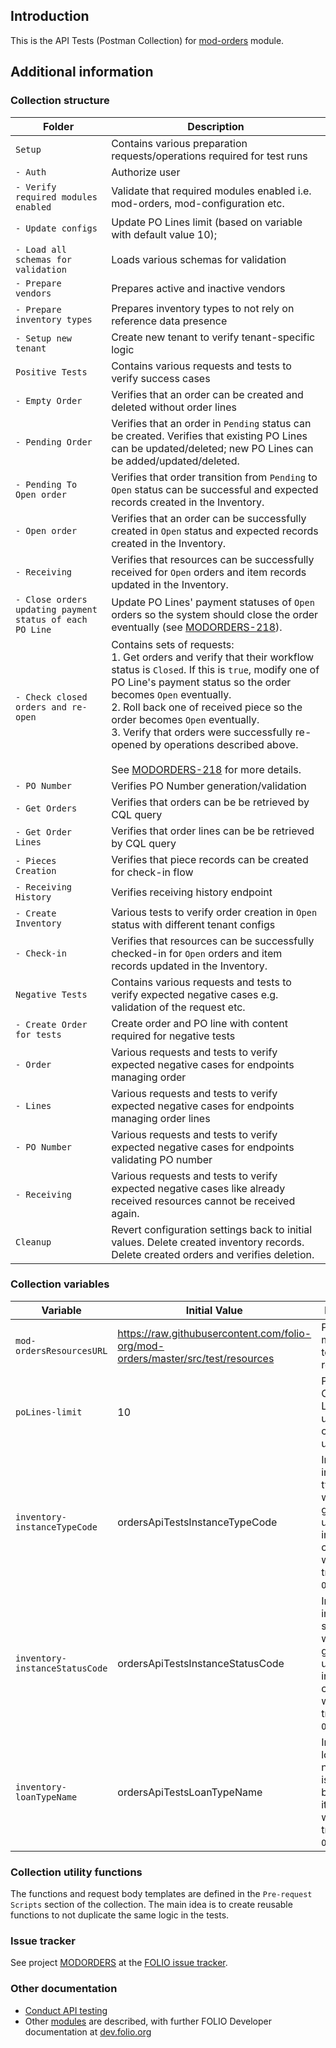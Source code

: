## Introduction

This is the API Tests (Postman Collection) for [mod-orders](https://github.com/folio-org/mod-orders/blob/master/README.md) module.

## Additional information

### Collection structure

Folder | Description  
--- | --- 
`Setup` | Contains various preparation requests/operations required for test runs
`- Auth` | Authorize user
`- Verify required modules enabled` | Validate that required modules enabled i.e. mod-orders, mod-configuration etc.
`- Update configs` | Update PO Lines limit (based on variable with default value 10);
`- Load all schemas for validation` | Loads various schemas for validation
`- Prepare vendors` | Prepares active and inactive vendors
`- Prepare inventory types` | Prepares inventory types to not rely on reference data presence
`- Setup new tenant` | Create new tenant to verify tenant-specific logic
`Positive Tests` | Contains various requests and tests to verify success cases
`- Empty Order` | Verifies that an order can be created and deleted without order lines
`- Pending Order` | Verifies that an order in `Pending` status can be created. Verifies that existing PO Lines can be updated/deleted; new PO Lines can be added/updated/deleted.
`- Pending To Open order` | Verifies that order transition from `Pending` to `Open` status can be successful and expected records created in the Inventory.
`- Open order` | Verifies that an order can be successfully created in `Open` status and expected records created in the Inventory.
`- Receiving` | Verifies that resources can be successfully received for `Open` orders and item records updated in the Inventory.
`- Close orders updating payment status of each PO Line` | Update PO Lines' payment statuses of `Open` orders so the system should close the order eventually (see [MODORDERS-218](https://issues.folio.org/browse/MODORDERS-218)).
`- Check closed orders and re-open` | Contains sets of requests: <br> 1. Get orders and verify that their workflow status is `Closed`. If this is `true`, modify one of PO Line's payment status so the order becomes `Open` eventually.  <br> 2. Roll back one of received piece so the order becomes `Open` eventually. <br> 3. Verify that orders were successfully re-opened by operations described above. <br> <br> See [MODORDERS-218](https://issues.folio.org/browse/MODORDERS-218) for more details.
`- PO Number` | Verifies PO Number generation/validation
`- Get Orders` | Verifies that orders can be be retrieved by CQL query
`- Get Order Lines` | Verifies that order lines can be be retrieved by CQL query
`- Pieces Creation` | Verifies that piece records can be created for check-in flow
`- Receiving History` | Verifies receiving history endpoint
`- Create Inventory` | Various tests to verify order creation in `Open` status with different tenant configs
`- Check-in` | Verifies that resources can be successfully checked-in for `Open` orders and item records updated in the Inventory.
`Negative Tests` | Contains various requests and tests to verify expected negative cases e.g. validation of the request etc.
`- Create Order for tests` | Create order and PO line with content required for negative tests
`- Order` | Various requests and tests to verify expected negative cases for endpoints managing order 
`- Lines` | Various requests and tests to verify expected negative cases for endpoints managing order lines 
`- PO Number` | Various requests and tests to verify expected negative cases for endpoints validating PO number 
`- Receiving` | Various requests and tests to verify expected negative cases like already received resources cannot be received again.
`Cleanup` | Revert configuration settings back to initial values. Delete created inventory records. Delete created orders and verifies deletion.

### Collection variables

Variable | Initial Value | Description  
 --- | --- | --- 
`mod-ordersResourcesURL` | https://raw.githubusercontent.com/folio-org/mod-orders/master/src/test/resources | Path to mod-orders test resources
`poLines-limit` | 10 | Purchase Order Lines Limit to be used for configuration update
`inventory-instanceTypeCode` | ordersApiTestsInstanceTypeCode | Inventory instance type code which is going to be used for instance creation when order transits to `Open` status
`inventory-instanceStatusCode` | ordersApiTestsInstanceStatusCode | Inventory instance status code which is going to be used for instance creation when order transits to `Open` status
`inventory-loanTypeName` | ordersApiTestsLoanTypeName | Inventory loan type name which is going to be used for item creation when order transits to `Open` status

### Collection utility functions

The functions and request body templates are defined in the `Pre-request Scripts` section of the collection. The main idea is to create reusable functions to not duplicate the same logic in the tests.

### Issue tracker

See project [MODORDERS](https://issues.folio.org/browse/MODORDERS) at the [FOLIO issue tracker](https://dev.folio.org/guidelines/issue-tracker).

### Other documentation

 * [Conduct API testing](https://dev.folio.org/guides/api-testing/)
 * Other [modules](https://dev.folio.org/source-code/#server-side) are described, with further FOLIO Developer documentation at [dev.folio.org](https://dev.folio.org/)
